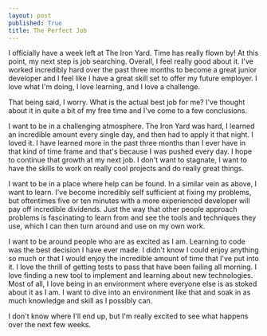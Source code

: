 ```yaml
---
layout: post
published: True
title: The Perfect Job
---
```


I officially have a week left at The Iron Yard. Time has really flown by! At this point,
my next step is job searching. Overall, I feel really good about it. I've worked incredibly hard over the past three months to become a great junior developer and I feel like I have a great skill set to offer my future employer. I love what I'm doing, I love learning, and I love a challenge.

That being said, I worry. What is the actual best job for me? I've thought about it
in quite a bit of my free time and I've come to a few conclusions.

I want to be in a challenging atmosphere. The Iron Yard was hard, I learned
an incredible amount every single day, and then had to apply it that night. I loved it.
I have learned more in the past three months than I ever have in that kind of time
frame and that's because I was pushed every day. I hope to continue that growth at
my next job. I don't want to stagnate, I want to have the skills to work on really
cool projects and do really great things.

I want to be in a place where help can be found. In a similar vein as above, I want
to learn. I've become incredibly self sufficient at fixing my problems, but oftentimes
five or ten minutes with a more experienced developer will pay off incredible dividends.
Just the way that other people approach problems is fascinating to learn from and see
the tools and techniques they use, which I can then turn around and use on my own work.

I want to be around people who are as excited as I am. Learning to code was the best
decision I have ever made. I didn't know I could enjoy anything so much or that I
would enjoy the incredible amount of time that I've put into it. I love the
thrill of getting tests to pass that have been failing all morning. I love finding
a new tool to implement and learning about new technologies. Most of all, I love
being in an environment where everyone else is as stoked about it as I am. I want to
dive into an environment like that and soak in as much knowledge and skill as I
possibly can.

I don't know where I'll end up, but I'm really excited to see what happens over
the next few weeks.  
